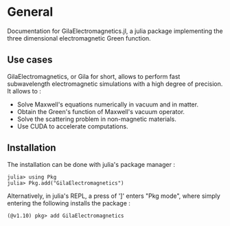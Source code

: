 # General

Documentation for GilaElectromagnetics.jl, a julia package implementing the three dimensional electromagnetic Green function.

## Use cases

GilaElectromagnetics, or Gila for short, allows to perform fast subwavelength electromagnetic simulations with a high degree of precision. It allows to :

- Solve Maxwell's equations numerically in vacuum and in matter.
- Obtain the Green's function of Maxwell's vacuum operator.
- Solve the scattering problem in non-magnetic materials.
- Use CUDA to accelerate computations.


## Installation

The installation can be done with julia's package manager :

```julia-repl
julia> using Pkg
julia> Pkg.add("GilaElectromagnetics")
```

Alternatively, in julia's REPL, a press of ']' enters "Pkg mode", where simply entering the following installs the package :

```
(@v1.10) pkg> add GilaElectromagnetics
```
